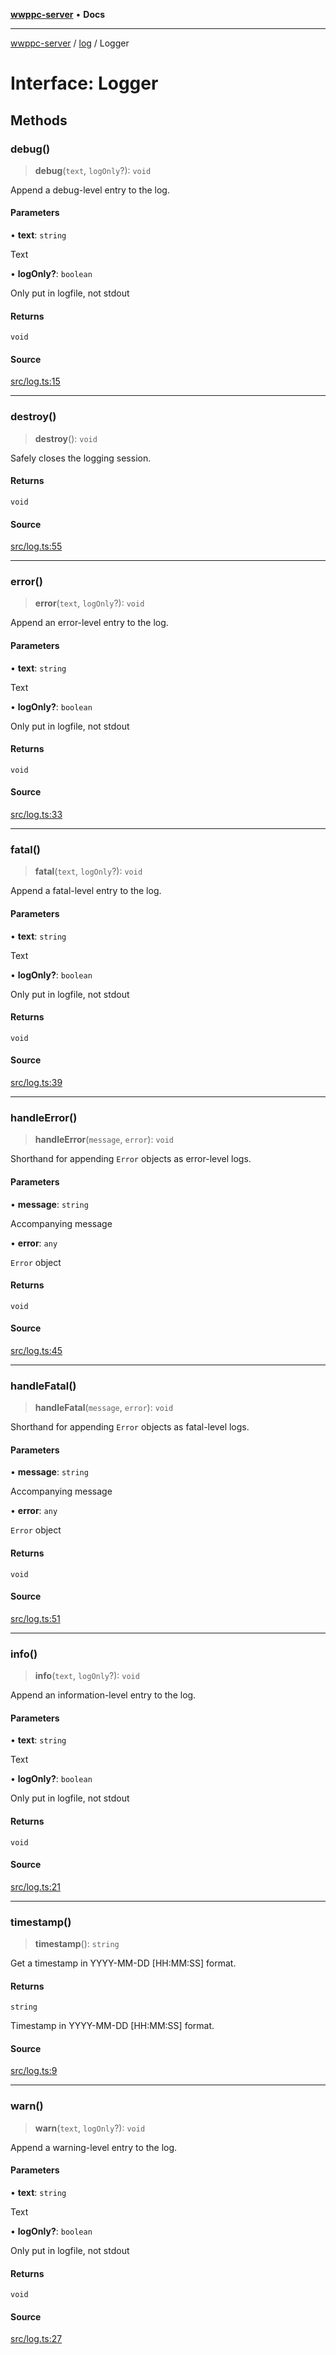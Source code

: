 [**wwppc-server**](../../README.md) • **Docs**

***

[wwppc-server](../../modules.md) / [log](../README.md) / Logger

# Interface: Logger

## Methods

### debug()

> **debug**(`text`, `logOnly`?): `void`

Append a debug-level entry to the log.

#### Parameters

• **text**: `string`

Text

• **logOnly?**: `boolean`

Only put in logfile, not stdout

#### Returns

`void`

#### Source

[src/log.ts:15](https://github.com/WWPPC/WWPPC-server/blob/5af5647ee3617fa27e87b8a991f7e99d942ffb71/src/log.ts#L15)

***

### destroy()

> **destroy**(): `void`

Safely closes the logging session.

#### Returns

`void`

#### Source

[src/log.ts:55](https://github.com/WWPPC/WWPPC-server/blob/5af5647ee3617fa27e87b8a991f7e99d942ffb71/src/log.ts#L55)

***

### error()

> **error**(`text`, `logOnly`?): `void`

Append an error-level entry to the log.

#### Parameters

• **text**: `string`

Text

• **logOnly?**: `boolean`

Only put in logfile, not stdout

#### Returns

`void`

#### Source

[src/log.ts:33](https://github.com/WWPPC/WWPPC-server/blob/5af5647ee3617fa27e87b8a991f7e99d942ffb71/src/log.ts#L33)

***

### fatal()

> **fatal**(`text`, `logOnly`?): `void`

Append a fatal-level entry to the log.

#### Parameters

• **text**: `string`

Text

• **logOnly?**: `boolean`

Only put in logfile, not stdout

#### Returns

`void`

#### Source

[src/log.ts:39](https://github.com/WWPPC/WWPPC-server/blob/5af5647ee3617fa27e87b8a991f7e99d942ffb71/src/log.ts#L39)

***

### handleError()

> **handleError**(`message`, `error`): `void`

Shorthand for appending `Error` objects as error-level logs.

#### Parameters

• **message**: `string`

Accompanying message

• **error**: `any`

`Error` object

#### Returns

`void`

#### Source

[src/log.ts:45](https://github.com/WWPPC/WWPPC-server/blob/5af5647ee3617fa27e87b8a991f7e99d942ffb71/src/log.ts#L45)

***

### handleFatal()

> **handleFatal**(`message`, `error`): `void`

Shorthand for appending `Error` objects as fatal-level logs.

#### Parameters

• **message**: `string`

Accompanying message

• **error**: `any`

`Error` object

#### Returns

`void`

#### Source

[src/log.ts:51](https://github.com/WWPPC/WWPPC-server/blob/5af5647ee3617fa27e87b8a991f7e99d942ffb71/src/log.ts#L51)

***

### info()

> **info**(`text`, `logOnly`?): `void`

Append an information-level entry to the log.

#### Parameters

• **text**: `string`

Text

• **logOnly?**: `boolean`

Only put in logfile, not stdout

#### Returns

`void`

#### Source

[src/log.ts:21](https://github.com/WWPPC/WWPPC-server/blob/5af5647ee3617fa27e87b8a991f7e99d942ffb71/src/log.ts#L21)

***

### timestamp()

> **timestamp**(): `string`

Get a timestamp in YYYY-MM-DD [HH:MM:SS] format.

#### Returns

`string`

Timestamp in YYYY-MM-DD [HH:MM:SS] format.

#### Source

[src/log.ts:9](https://github.com/WWPPC/WWPPC-server/blob/5af5647ee3617fa27e87b8a991f7e99d942ffb71/src/log.ts#L9)

***

### warn()

> **warn**(`text`, `logOnly`?): `void`

Append a warning-level entry to the log.

#### Parameters

• **text**: `string`

Text

• **logOnly?**: `boolean`

Only put in logfile, not stdout

#### Returns

`void`

#### Source

[src/log.ts:27](https://github.com/WWPPC/WWPPC-server/blob/5af5647ee3617fa27e87b8a991f7e99d942ffb71/src/log.ts#L27)
